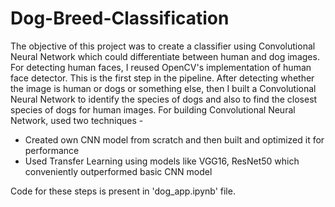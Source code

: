 # Dog-Breed-Classification
The objective of this project was to create a classifier using Convolutional Neural Network which could differentiate between human and dog images. For detecting human faces, I reused OpenCV's implementation of human face detector. This is the first step in the pipeline. After detecting whether the image is human or dogs or something else, then I built a Convolutional Neural Network to identify the species of dogs and also to find the closest species of dogs for human images. 
For building Convolutional Neural Network, used two techniques -
- Created own CNN model from scratch and then built and optimized it for performance
- Used Transfer Learning using models like VGG16, ResNet50 which conveniently outperformed basic CNN model

Code for these steps is present in 'dog_app.ipynb' file.
